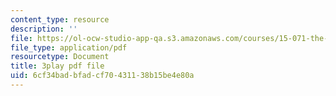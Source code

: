 ```yaml
---
content_type: resource
description: ''
file: https://ol-ocw-studio-app-qa.s3.amazonaws.com/courses/15-071-the-analytics-edge-spring-2017/6cf34badbfadcf70431138b15be4e80a_Cfx7hyAoGL4.pdf
file_type: application/pdf
resourcetype: Document
title: 3play pdf file
uid: 6cf34bad-bfad-cf70-4311-38b15be4e80a
---
```

